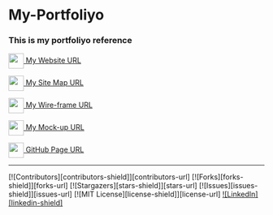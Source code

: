 # My-Portfoliyo

<h3 align="left">This is my portfoliyo reference</h3>
<p align="left">
   <a href="http://ashenhansaka.epizy.com/" target="blank"><img align="center" src="https://github.com/hansakagaa/My-Portfoliyo/blob/master/assets/images/favicon.png" height="30" width="30" />  </a> <a href="http://ashenhansaka.epizy.com/" target="blank" > My Website URL </a><br>
  
  <a href="https://www.gloomaps.com" target="blank"><img align="center" src="https://www.gloomaps.com/favicon.ico" height="30" width="30" />  </a> <a href="https://www.gloomaps.com/FhHQZ6RQ2l" target="blank" > My Site Map URL </a><br>
  
  <a href="https://wireframe.cc" target="blank"><img align="center" src="https://wireframe.cc/favicon.ico" height="30" width="30" />  </a> <a href="https://wireframe.cc/ceHFJW" target="blank" > My Wire-frame URL </a><br>
  
  <a href="https://www.figma.com" target="blank"><img align="center" src="https://www.vectorlogo.zone/logos/figma/figma-icon.svg" height="30" width="30" />  </a> <a href="https://www.figma.com/file/7vT31AKkYoYE7eh696Ak08/My-profile?node-id=143%3A9" target="blank" > My Mock-up URL </a><br>
  
  <a href="https://www.github.com" target="blank"><img align="center" src="https://www.github.com/favicon.ico" height="30" width="30" />  </a> <a href="https://github.com/hansakagaa/My-Portfoliyo" target="blank" > GitHub Page URL </a><br>
  
</p>

---
[![Contributors][contributors-shield]][contributors-url]
[![Forks][forks-shield]][forks-url]
[![Stargazers][stars-shield]][stars-url]
[![Issues][issues-shield]][issues-url]
[![MIT License][license-shield]][license-url]
[![LinkedIn][linkedin-shield]](https://www.linkedin.com/in/akila-dhambure-liyanage-034162173/)